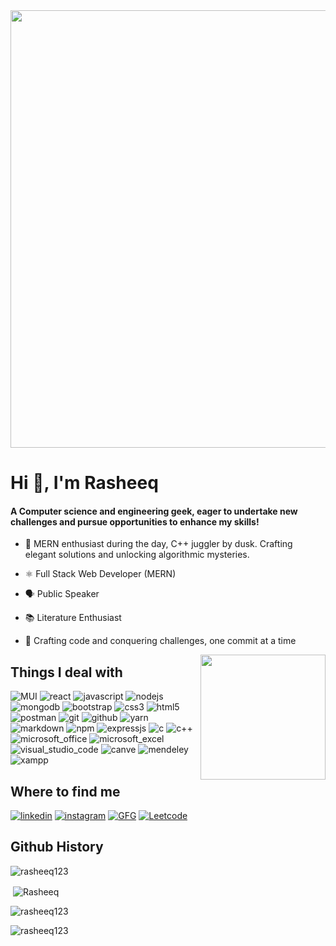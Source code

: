 
<img src="https://user-images.githubusercontent.com/74038190/212750155-3ceddfbd-19d3-40a3-87af-8d329c8323c4.gif" width="700">

<h1 align="left">Hi 👋, I'm Rasheeq</h1>
<h4 align="left">A Computer science and engineering geek, eager to undertake new challenges and pursue opportunities to enhance my skills!</h4>

- 🌱 MERN enthusiast during the day, C++ juggler by dusk. Crafting elegant solutions and unlocking algorithmic mysteries.
- ⚛️ Full Stack Web Developer (MERN)
- 🗣️ Public Speaker
- 📚 Literature Enthusiast
- 🚀 Crafting code and conquering challenges, one commit at a time

  <img src="https://user-images.githubusercontent.com/74038190/219925452-a3b0d96d-6b65-45ee-b68a-b2208011b26c.jpg" width="200" align="right" />


## Things I deal with
![MUI](https://img.shields.io/badge/MUI-black?style=for-the-badge&logo=MUI&logoColor)
![react](https://img.shields.io/badge/react-black?style=for-the-badge&logo=react&logoColor)
![javascript](https://img.shields.io/badge/Javascript-black?style=for-the-badge&logo=javascript&logoColor)
![nodejs](https://img.shields.io/badge/nodejs-1DA1F2?style=for-the-badge&logo=node.js&logoColor=white)
![mongodb](https://img.shields.io/badge/mongodb-blue?style=for-the-badge&logo=mongodb&logoColor)
![bootstrap](https://img.shields.io/badge/bootstrap-red?style=for-the-badge&logo=bootstrap&logoColor=white)
![css3](https://img.shields.io/badge/css3-purple?style=for-the-badge&logo=css3&logoColor=white)
![html5](https://img.shields.io/badge/Html5-violet?style=for-the-badge&logo=html5&logoColor=white)
![postman](https://img.shields.io/badge/postman-black?style=for-the-badge&logo=postman&logoColor=white)
![git](https://img.shields.io/badge/git-yellow?style=for-the-badge&logo=git&logoColor=white)
![github](https://img.shields.io/badge/github-black?style=for-the-badge&logo=github&logoColor=white)
![yarn](https://img.shields.io/badge/yarn-1DA1F2?style=for-the-badge&logo=yarn&logoColor=white)
![markdown](https://img.shields.io/badge/Markdown-1DA1F2?style=for-the-badge&logo=markdown&logoColor=white)
![npm](https://img.shields.io/badge/npm-black?style=for-the-badge&logo=npm&logoColor)
![expressjs](https://img.shields.io/badge/express.js-grey?style=for-the-badge&logo=express&logoColor)
![c](https://img.shields.io/badge/-C?style=for-the-badge&logo=C&logoColor=white)
![c++](https://img.shields.io/badge/++-purple?style=for-the-badge&logo=c&logoColor)
![microsoft_office](https://img.shields.io/badge/microsoft_office-grey?style=for-the-badge&logo=microsoftoffice&logoColor)
![microsoft_excel](https://img.shields.io/badge/microsoft_excel-purple?style=for-the-badge&logo=microsoftexcel&logoColor)
![visual_studio_code](https://img.shields.io/badge/visual_studio_code-red?style=for-the-badge&logo=visualstudiocode&logoColor)
![canve](https://img.shields.io/badge/canva-black?style=for-the-badge&logo=canva&logoColor=white)
![mendeley](https://img.shields.io/badge/mendeley-grey?style=for-the-badge&logo=mendeley&logoColor=white)
![xampp](https://img.shields.io/badge/xampp-grey?style=for-the-badge&logo=xampp&logoColor)




## Where to find me
[![linkedin](https://img.shields.io/badge/linkedin-0A66C2?style=for-the-badge&logo=linkedin&logoColor=white)](https://www.linkedin.com/in/rasheeq-zehra-mern-developer/)
[![instagram](https://img.shields.io/badge/INSTAGRAM-1AD1F8?style=for-the-badge&logo=instagram&logoColor=white)](https://instagram.com/rizvi_rasheeq_7985)
[![GFG](https://img.shields.io/badge/GFG-red?style=for-the-badge&logo=geeksforgeeks&logoColor=white)](https://auth.geeksforgeeks.org/user/rasheeq_123)
[![Leetcode](https://img.shields.io/badge/leetcode-1DA1F2?style=for-the-badge&logo=leetcode&logoColor=white)](https://leetcode.com/Rasheeq_Zehra/)



## Github History
<p><img align="center" src="https://github-readme-stats.vercel.app/api/top-langs?username=rasheeq123&show_icons=true&locale=en&layout=compact" alt="rasheeq123" /></p>
<p>&nbsp;<img align="center" src="https://github-readme-stats.vercel.app/api?username=rasheeq123&show_icons=true&locale=en" alt="Rasheeq" /></p>

<p><img align="center" src="https://github-readme-streak-stats.herokuapp.com/?user=rasheeq123&" alt="rasheeq123" /></p>

<p align="left"> <img src="https://komarev.com/ghpvc/?username=rasheeq123&label=Profile%20views&color=0e75b6&style=flat" alt="rasheeq123" /> </p>

